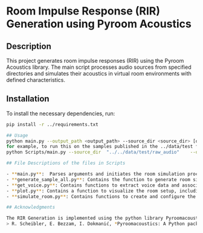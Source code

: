 # Room Impulse Response (RIR) Generation using Pyroom Acoustics

## Description

This project generates room impulse responses (RIR) using the Pyroom Acoustics library. The main script processes audio sources from specified directories and simulates their acoustics in virtual room environments with defined characteristics.

## Installation

To install the necessary dependencies, run:
```bash
pip install -r ../requirements.txt

## Usage
python main.py --output_path <output_path> --source_dir <source_dir> [other arguments]
for example, to run this on the samples published in the ../data/test folder:
python Scripts/main.py --source_dir  "../../data/test/raw_audio"    --output_path  "../../data/test/simulated/"

## File Descriptions of the files in Scripts

- **main.py**:  Parses arguments and initiates the room simulation process.
- **generate_sample_all.py**: Contains the function to generate room simulations for all folders with voice samples.
- **get_voice.py**: Contains functions to extract voice data and associated information from the source directories.
- **plot.py**: Contains a function to visualize the room setup, including sources and microphones.
- **simulate_room.py**: Contains functions to create and configure the room environment for simulations.

## Acknowledgments

The RIR Generation is implemented using the python library Pyroomacoustics.
> R. Scheibler, E. Bezzam, I. Dokmanić, *Pyroomacoustics: A Python package for audio room simulations and array processing algorithms*, Proc. IEEE ICASSP, Calgary, CA, 2018.

  


